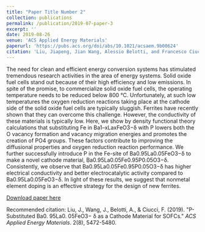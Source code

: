 ```yaml
---
title: "Paper Title Number 2"
collection: publications
permalink: /publication/2019-07-paper-3
excerpt: ''
date: 2019-08-26
venue: 'ACS Applied Energy Materials'
paperurl: 'https://pubs.acs.org/doi/abs/10.1021/acsaem.9b00624'
citation: 'Liu, Jiapeng, Jian Wang, Alessio Belotti, and Francesco Ciucci. (2019). &quot;P-Substituted Ba0. 95La0. 05FeO3− δ as a Cathode Material for SOFCs.&quot; <i>ACS Applied Energy Materials</i>. 2(8), 5472-5480.'
---
```

The need for clean and efficient energy conversion systems has stimulated tremendous research activities in the area of energy systems. Solid oxide fuel cells stand out because of their high efficiency and low emissions. In spite of the promise, to commercialize solid oxide fuel cells, the operating temperature needs to be reduced below 800 °C. Unfortunately, at such low temperatures the oxygen reduction reactions taking place at the cathode side of the solid oxide fuel cells are typically sluggish. Ferrites have recently shown that they can overcome this challenge. However, the conductivity of these materials is typically low. Here, we show by density functional theory calculations that substituting Fe in Ba1–xLaxFeO3−δ with P lowers both the O vacancy formation and vacancy migration energies and promotes the creation of PO4 groups. These factors contribute to improving the diffusional properties and oxygen reduction reaction performance. We further successfully introduce P in the Fe-site of Ba0.95La0.05FeO3−δ to make a novel cathode material, Ba0.95La0.05Fe0.95P0.05O3−δ. Consistently, we observe that Ba0.95La0.05Fe0.95P0.05O3−δ has higher electrical conductivity and better electrocatalytic activity compared to Ba0.95La0.05FeO3−δ. In light of these results, we suggest that nonmetal element doping is an effective strategy for the design of new ferrites.

[Download paper here](http://jiapeng-liu.github.io/files/paper3.pdf)

Recommended citation: Liu, J., Wang, J., Belotti, A., & Ciucci, F. (2019). "P-Substituted Ba0. 95La0. 05FeO3− δ as a Cathode Material for SOFCs." <i>ACS Applied Energy Materials</i>. 2(8), 5472-5480.